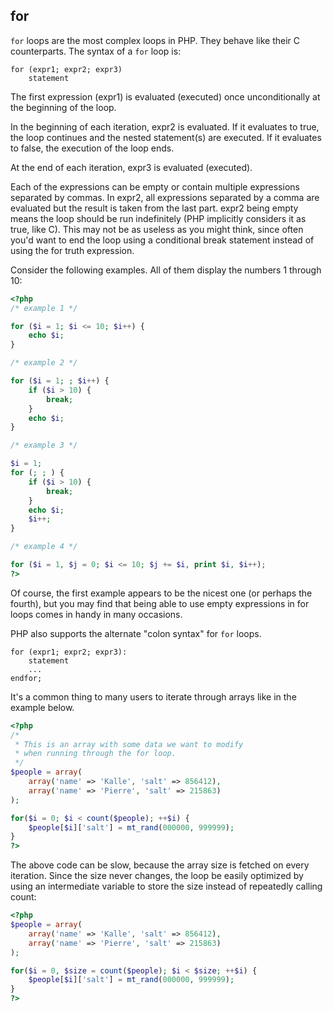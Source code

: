 
 
## for
 

 
 `for` loops are the most complex loops in PHP. They behave like their C counterparts. The syntax of a `for` loop is:  

```
for (expr1; expr2; expr3)
    statement
```
  
 
 The first expression (expr1) is evaluated (executed) once unconditionally at the beginning of the loop. 
 
 In the beginning of each iteration, expr2 is evaluated. If it evaluates to true, the loop continues and the nested statement(s) are executed. If it evaluates to false, the execution of the loop ends. 
 
 At the end of each iteration, expr3 is evaluated (executed). 
 
 Each of the expressions can be empty or contain multiple expressions separated by commas. In expr2, all expressions separated by a comma are evaluated but the result is taken from the last part. expr2 being empty means the loop should be run indefinitely (PHP implicitly considers it as true, like C). This may not be as useless as you might think, since often you'd want to end the loop using a conditional break statement instead of using the for truth expression. 
 
 Consider the following examples. All of them display the numbers 1 through 10:  

```php
<?php
/* example 1 */

for ($i = 1; $i <= 10; $i++) {
    echo $i;
}

/* example 2 */

for ($i = 1; ; $i++) {
    if ($i > 10) {
        break;
    }
    echo $i;
}

/* example 3 */

$i = 1;
for (; ; ) {
    if ($i > 10) {
        break;
    }
    echo $i;
    $i++;
}

/* example 4 */

for ($i = 1, $j = 0; $i <= 10; $j += $i, print $i, $i++);
?>
```
  
 
 Of course, the first example appears to be the nicest one (or perhaps the fourth), but you may find that being able to use empty expressions in for loops comes in handy in many occasions. 
 
 PHP also supports the alternate "colon syntax" for `for` loops.  

```
for (expr1; expr2; expr3):
    statement
    ...
endfor;
```
  
 
 It's a common thing to many users to iterate through arrays like in the example below. 
 
  

```php
<?php
/*
 * This is an array with some data we want to modify
 * when running through the for loop.
 */
$people = array(
    array('name' => 'Kalle', 'salt' => 856412),
    array('name' => 'Pierre', 'salt' => 215863)
);

for($i = 0; $i < count($people); ++$i) {
    $people[$i]['salt'] = mt_rand(000000, 999999);
}
?>
```
  
 
 The above code can be slow, because the array size is fetched on every iteration. Since the size never changes, the loop be easily optimized by using an intermediate variable to store the size instead of repeatedly calling count: 
 
  

```php
<?php
$people = array(
    array('name' => 'Kalle', 'salt' => 856412),
    array('name' => 'Pierre', 'salt' => 215863)
);

for($i = 0, $size = count($people); $i < $size; ++$i) {
    $people[$i]['salt'] = mt_rand(000000, 999999);
}
?>
```
  

